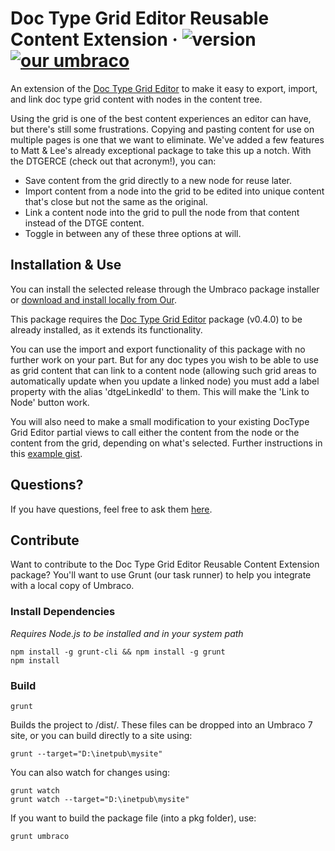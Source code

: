 # Doc Type Grid Editor Reusable Content Extension &middot; ![version](https://img.shields.io/badge/version-1.0.0-green.svg) [![our umbraco](https://img.shields.io/badge/our-umbraco-orange.svg)](https://our.umbraco.org/projects/backoffice-extensions/doctype-grid-editor-reusable-content-extension/)

An extension of the [Doc Type Grid Editor](https://our.umbraco.org/projects/backoffice-extensions/doc-type-grid-editor) to make it easy to export, import, and link doc type grid content with nodes in the content tree.

Using the grid is one of the best content experiences an editor can have, but there's still some frustrations. Copying and pasting content for use on multiple pages is one that we want to eliminate. We've added a few features to Matt & Lee's already exceptional package to take this up a notch. With the DTGERCE (check out that acronym!), you can:

* Save content from the grid directly to a new node for reuse later.
* Import content from a node into the grid to be edited into unique content that's close but not the same as the original.
* Link a content node into the grid to pull the node from that content instead of the DTGE content.
* Toggle in between any of these three options at will.

## Installation & Use

You can install the selected release through the Umbraco package installer or [download and install locally from Our](https://our.umbraco.org/projects/backoffice-extensions/doctype-grid-editor-reusable-content-extension/).

This package requires the [Doc Type Grid Editor](https://our.umbraco.org/projects/backoffice-extensions/doc-type-grid-editor) package (v0.4.0) to be already installed, as it extends its functionality.

You can use the import and export functionality of this package with no further work on your part. But for any doc types you wish to be able to use as grid content that can link to a content node (allowing such grid areas to automatically update when you update a linked node) you must add a label property with the alias 'dtgeLinkedId' to them. This will make the 'Link to Node' button work.

You will also need to make a small modification to your existing DocType Grid Editor partial views to call either the content from the node or the content from the grid, depending on what's selected. Further instructions in this [example gist](https://gist.github.com/naepalm/05bf4c97730e6d0b5d135846dd830808).

## Questions?

If you have questions, feel free to ask them [here](https://github.com/Offroadcode/Doc-Type-Grid-Editor-Reusable-Content-Extension/issues).

## Contribute

Want to contribute to the Doc Type Grid Editor Reusable Content Extension package? You'll want to use Grunt (our task runner) to help you integrate with a local copy of Umbraco.

### Install Dependencies
*Requires Node.js to be installed and in your system path*

    npm install -g grunt-cli && npm install -g grunt
    npm install

### Build

    grunt

Builds the project to /dist/. These files can be dropped into an Umbraco 7 site, or you can build directly to a site using:

    grunt --target="D:\inetpub\mysite"

You can also watch for changes using:

    grunt watch
    grunt watch --target="D:\inetpub\mysite"

If you want to build the package file (into a pkg folder), use:

    grunt umbraco

